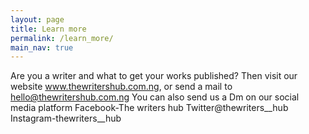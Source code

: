 ```yaml
---
layout: page
title: Learn more 
permalink: /learn_more/
main_nav: true
---
```


Are you a writer and what to get your  works published? 
Then visit our website www.thewritershub.com.ng, or send a mail to
hello@thewritershub.com.ng
You can also send us a Dm on our social media platform 
Facebook-The writers hub
Twitter@thewriters__hub
Instagram-thewriters__hub